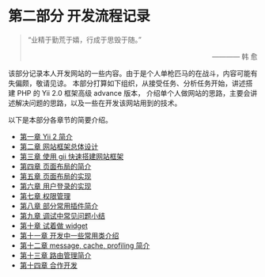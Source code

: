 # 第二部分 开发流程记录

<blockquote class="pull-left">
“业精于勤荒于嬉，行成于思毁于随。”
<p style="text-align: right;">
———— 韩 愈
</p>
</blockquote>

该部分记录本人开发网站的一些内容。由于是个人单枪匹马的在战斗，内容可能有失偏颇，敬请见谅。
本部分打算如下组织，从接受任务、分析任务开始，讲述搭建 PHP 的 Yii 2.0 框架高级 advance 版本，
介绍单个人做网站的思路，主要会讲述解决问题的思路，以及一些在开发该网站用到的技术。

以下是本部分各章节的简要介绍。

+ [第一章 Yii 2 简介](./ch-2-01.md)
+ [第二章 网站框架总体设计](./ch-2-02.md)
+ [第三章 使用 gii 快速搭建网站框架](./ch-2-03.md)
+ [第四章 页面布局的简介](./ch-2-04.md)
+ [第五章 页面布局的实现](./ch-2-05.md)
+ [第六章 用户登录的实现](./ch-2-06.md)
+ [第七章 权限管理](./ch-2-07.md)
+ [第八章 部分常用插件简介](./ch-2-08.md)
+ [第九章 调试中常见问题小结](./ch-2-09.md)
+ [第十章 试着做 widget](./ch-2-10.md)
+ [第十一章 开发中一些常用类介绍](./ch-2-11.md)
+ [第十二章 message, cache, profiling 简介](./ch-2-12.md)
+ [第十三章 路由管理简介](./ch-2-13.md)
+ [第十四章 合作开发](./ch-2-14.md)

